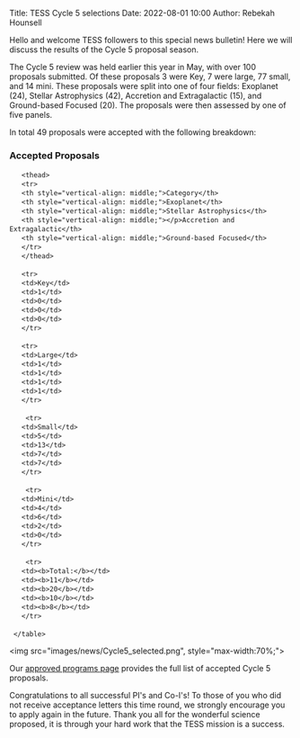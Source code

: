 Title: TESS Cycle 5 selections
Date: 2022-08-01 10:00
Author: Rebekah Hounsell

Hello and welcome TESS followers to this special news bulletin! Here we will discuss the results of the Cycle 5 proposal season.

The Cycle 5 review was held earlier this year in May, with over 100 proposals submitted. Of these proposals 3 were Key, 7 were large, 77 small, and 14 mini. These proposals were split into one of four fields: Exoplanet (24), Stellar Astrophysics (42), Accretion and Extragalactic (15), and Ground-based Focused (20). The proposals were then assessed by one of five panels.

In total 49 proposals were accepted with the following breakdown:

<div class="panel panel-primary">
  <div class="panel-heading">
    <h3 class="panel-title">Accepted Proposals</h3>
  </div>

<table class="table table-striped table-hover" style="font-size: 0.77em;">
       <col style="width:20%">
       <col style="width:20%">
       <col style="width:20%">
       <col style="width:20%">

       <thead>
       <tr>
       <th style="vertical-align: middle;">Category</th>
       <th style="vertical-align: middle;">Exoplanet</th>
       <th style="vertical-align: middle;">Stellar Astrophysics</th>
       <th style="vertical-align: middle;"></p>Accretion and Extragalactic</th>
       <th style="vertical-align: middle;">Ground-based Focused</th>
       </tr>
       </thead>

       <tr>  
       <td>Key</td>
       <td>1</td> 
       <td>0</td>
       <td>0</td>
       <td>0</td>
       </tr>

       <tr>  
       <td>Large</td>
       <td>1</td> 
       <td>1</td>
       <td>1</td>
       <td>1</td>
       </tr>
       
        <tr>  
       <td>Small</td>
       <td>5</td> 
       <td>13</td>
       <td>7</td>
       <td>7</td>
       </tr>
       
        <tr>  
       <td>Mini</td>
       <td>4</td> 
       <td>6</td>
       <td>2</td>
       <td>0</td>
       </tr>
       
        <tr>  
       <td><b>Total:</b></td>
       <td><b>11</b></td> 
       <td><b>20</b></td>
       <td><b>10</b></td>
       <td><b>8</b></td>
       </tr>
       
     </table>
</div>
</div>


<img src="images/news/Cycle5_selected.png", style="max-width:70%;">


Our [approved programs page](approved-programs.html#cycle-5) provides the full list of accepted Cycle 5 proposals. 

Congratulations to all successful PI's and Co-I's!
To those of you who did not receive acceptance letters this time round, we strongly encourage you to apply again in the future. 
Thank you all for the wonderful science proposed, it is through your hard work that the TESS mission is a success. 


